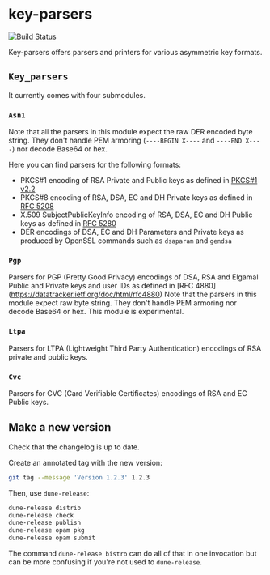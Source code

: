 # key-parsers

[![Build Status][build_status_badge]][build_status_link]

Key-parsers offers parsers and printers for various asymmetric key formats.

## `Key_parsers`

It currently comes with four submodules.

### `Asn1`

Note that all the parsers in this module expect the raw DER encoded byte string. They
don't handle PEM armoring (`----BEGIN X----` and `----END X----`) nor decode Base64 or
hex.

Here you can find parsers for the following formats:

- PKCS#1 encoding of RSA Private and Public keys as defined in
  [PKCS#1 v2.2](https://tools.ietf.org/html/rfc8017#appendix-A)
- PKCS#8 encoding of RSA, DSA, EC and DH Private keys as defined in
  [RFC 5208](https://tools.ietf.org/html/rfc5208#section-5)
- X.509 SubjectPublicKeyInfo encoding of RSA, DSA, EC and DH Public keys as defined in
  [RFC 5280](https://tools.ietf.org/html/rfc5280#appendix-A)
- DER encodings of DSA, EC and DH Parameters and Private keys as produced by OpenSSL
  commands such as `dsaparam` and `gendsa`

### `Pgp`

Parsers for PGP (Pretty Good Privacy) encodings of DSA, RSA and Elgamal Public and
Private keys and user IDs as defined in [RFC 4880] (https://datatracker.ietf.org/doc/html/rfc4880)
Note that the parsers in this module expect raw byte string. They don't handle PEM armoring
nor decode Base64 or hex.
This module is experimental.

### `Ltpa`

Parsers for LTPA (Lightweight Third Party Authentication) encodings of RSA private and
public keys.

### `Cvc`

Parsers for CVC (Card Verifiable Certificates) encodings of RSA and EC Public keys.

## Make a new version

Check that the changelog is up to date.

Create an annotated tag with the new version:

```bash
git tag --message 'Version 1.2.3' 1.2.3
```

Then, use `dune-release`:

```bash
dune-release distrib
dune-release check
dune-release publish
dune-release opam pkg
dune-release opam submit
```

The command `dune-release bistro` can do all of that in one invocation but can be more
confusing if you're not used to `dune-release`.

[build_status_badge]: https://github.com/cryptosense/key-parsers/actions/workflows/main.yml/badge.svg
[build_status_link]: https://github.com/cryptosense/key-parsers/actions/workflows/main.yml
